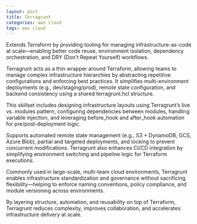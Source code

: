 ```yaml
---
layout: post
title: Terragrunt
categories: aws cloud
tags: aws cloud
---
```


Extends Terraform by providing tooling for managing infrastructure-as-code at scale—enabling better code reuse, environment isolation, dependency orchestration, and DRY (Don't Repeat Yourself) workflows.

<!--more-->
Terragrunt acts as a thin wrapper around Terraform, allowing teams to manage complex infrastructure hierarchies by abstracting repetitive configurations and enforcing best practices. It simplifies multi-environment deployments (e.g., dev/staging/prod), remote state configuration, and backend consistency using a shared terragrunt.hcl structure.

This skillset includes designing infrastructure layouts using Terragrunt’s live vs. modules pattern, configuring dependencies between modules, handling variable injection, and leveraging before_hook and after_hook automation for pre/post-deployment logic.

Supports automated remote state management (e.g., S3 + DynamoDB, GCS, Azure Blob), partial and targeted deployments, and locking to prevent concurrent modifications. Terragrunt also enhances CI/CD integration by simplifying environment switching and pipeline logic for Terraform executions.

Commonly used in large-scale, multi-team cloud environments, Terragrunt enables infrastructure standardization and governance without sacrificing flexibility—helping to enforce naming conventions, policy compliance, and module versioning across environments.

By layering structure, automation, and reusability on top of Terraform, Terragrunt reduces complexity, improves collaboration, and accelerates infrastructure delivery at scale.